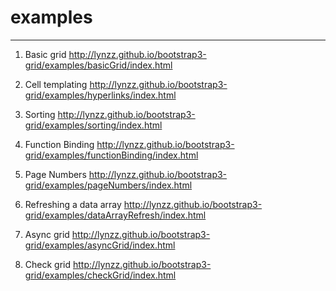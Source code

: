 # examples

---

1. Basic grid
<http://lynzz.github.io/bootstrap3-grid/examples/basicGrid/index.html>

2. Cell templating
<http://lynzz.github.io/bootstrap3-grid/examples/hyperlinks/index.html>

3. Sorting
<http://lynzz.github.io/bootstrap3-grid/examples/sorting/index.html>

4. Function Binding
<http://lynzz.github.io/bootstrap3-grid/examples/functionBinding/index.html>

5. Page Numbers
<http://lynzz.github.io/bootstrap3-grid/examples/pageNumbers/index.html>

6. Refreshing a data array
<http://lynzz.github.io/bootstrap3-grid/examples/dataArrayRefresh/index.html>

7. Async grid
<http://lynzz.github.io/bootstrap3-grid/examples/asyncGrid/index.html>

8. Check grid
<http://lynzz.github.io/bootstrap3-grid/examples/checkGrid/index.html>